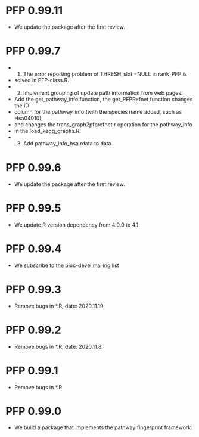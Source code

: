# PFP 0.99.11
* We update the package after the first review.

# PFP 0.99.7
* 1. The error reporting problem of THRESH_slot =NULL in rank_PFP is 
* solved in PFP-class.R.
* 2. Implement grouping of update path information from web pages.
* Add the get_pathway_info function, the get_PFPRefnet function changes the ID 
* column for the pathway_info (with the species name added, such as Hsa04010), 
* and changes the trans_graph2pfprefnet.r operation for the pathway_info
* in the load_kegg_graphs.R.
* 3. Add pathway_info_hsa.rdata to data.

# PFP 0.99.6
* We update the package after the first review.

# PFP 0.99.5
* We update R version dependency from 4.0.0 to 4.1.

# PFP 0.99.4
* We subscribe to the bioc-devel mailing list 

# PFP 0.99.3
* Remove bugs in *.R, date: 2020.11.19.

# PFP 0.99.2
* Remove bugs in *.R, date: 2020.11.8.

# PFP 0.99.1
* Remove bugs in *.R

# PFP 0.99.0
* We build a package that implements the pathway fingerprint framework.


